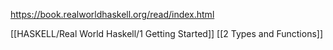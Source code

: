 https://book.realworldhaskell.org/read/index.html

[[HASKELL/Real World Haskell/1 Getting Started]]
[[2 Types and Functions]]






